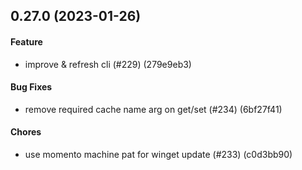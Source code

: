 ## 0.27.0 (2023-01-26)

#### Feature

* improve & refresh cli (#229) (279e9eb3)

#### Bug Fixes

* remove required cache name arg on get/set (#234) (6bf27f41)

#### Chores

* use momento machine pat for winget update (#233) (c0d3bb90)

